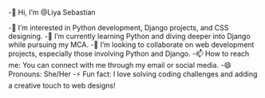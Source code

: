 -👋 Hi, I’m @Liya Sebastian

-👀 I’m interested in Python development, Django projects, and CSS designing.
-🌱 I’m currently learning Python and diving deeper into Django while pursuing my MCA.
-💞️ I’m looking to collaborate on web development projects, especially those involving Python and Django.
-📫 How to reach me: You can connect with me through my email or social media.
-😄 Pronouns: She/Her
-⚡ Fun fact: I love solving coding challenges and adding a creative touch to web designs!

<!---
Liya2406/Liya2406 is a ✨ special ✨ repository because its `README.md` (this file) appears on your GitHub profile.
You can click the Preview link to take a look at your changes.
--->
